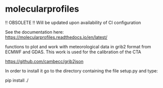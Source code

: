 # molecularprofiles

!! OBSOLETE !! 
Will be updated upon availability of CI configuration

See the documentation here: https://molecularprofiles.readthedocs.io/en/latest/

functions to plot and work with meteorological data in grib2 format from ECMWF and GDAS. This work is used for the calibration of the CTA

https://github.com/cambecc/grib2json

In order to install it go to the directory containing the file setup.py and type:

pip install ./


